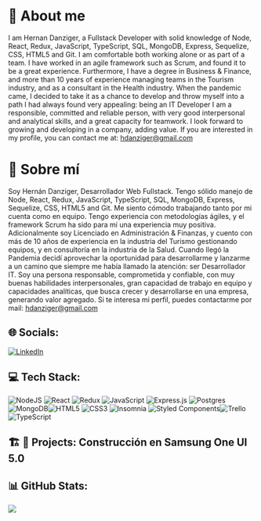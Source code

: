 # 👋 About me
I am Hernan Danziger, a Fullstack Developer with solid knowledge of Node, React, Redux, JavaScript, TypeScript, SQL, MongoDB, Express, Sequelize, CSS, HTML5 and Git.
I am comfortable both working alone or as part of a team. I have worked in an agile framework such as Scrum, and found it to be a great experience.
Furthermore, I have a degree in Business & Finance, and more than 10 years of experience managing teams in the Tourism industry, and as a consultant in the Health industry.
When the pandemic came, I decided to take it as a chance to develop and throw myself into a path I had always found very appealing: being an IT Developer
I am a responsible, committed and reliable person, with very good interpersonal and analytical skills, and a great capacity for teamwork.
I look forward to growing and developing in a company, adding value.
If you are interested in my profile, you can contact me at: hdanziger@gmail.com

# 👋 Sobre mí
Soy Hernán Danziger, Desarrollador Web Fullstack. Tengo sólido manejo de Node, React, Redux, JavaScript, TypeScript, SQL, MongoDB, Express, Sequelize, CSS, HTML5 and Git.
Me siento cómodo trabajando tanto por mi cuenta como en equipo. Tengo experiencia con metodologías ágiles, y el framework Scrum ha sido para mí una experiencia muy positiva.
Adicionalmente soy Licenciado en Administración & Finanzas, y cuento con más de 10 años de experiencia en la industria del Turismo gestionando equipos, y en consultoría en la industria de la Salud.
Cuando llegó la Pandemia decidí aprovechar la oportunidad para desarrollarme y lanzarme a un camino que siempre me había llamado la atención: ser Desarrollador IT.
Soy una persona responsable, comprometida y confiable, con muy buenas habilidades interpersonales, gran capacidad de trabajo en equipo y capacidades analíticas, que busca crecer y desarrollarse en una empresa, generando valor agregado.
Si te interesa mi perfil, puedes contactarme por mail: hdanziger@gmail.com


## 🌐 Socials:
[![LinkedIn](https://img.shields.io/badge/LinkedIn-%230077B5.svg?logo=linkedin&logoColor=white)](https://www.linkedin.com/in/hernan-danziger/)

## 💻 Tech Stack:
![NodeJS](https://img.shields.io/badge/node.js-6DA55F?style=for-the-badge&logo=node.js&logoColor=white) ![React](https://img.shields.io/badge/react-%2320232a.svg?style=for-the-badge&logo=react&logoColor=%2361DAFB) ![Redux](https://img.shields.io/badge/redux-%23593d88.svg?style=for-the-badge&logo=redux&logoColor=white) ![JavaScript](https://img.shields.io/badge/javascript-%23323330.svg?style=for-the-badge&logo=javascript&logoColor=%23F7DF1E) ![Express.js](https://img.shields.io/badge/express.js-%23404d59.svg?style=for-the-badge&logo=express&logoColor=%2361DAFB) ![Postgres](https://img.shields.io/badge/postgres-%23316192.svg?style=for-the-badge&logo=postgresql&logoColor=white) ![MongoDB](https://img.shields.io/badge/MongoDB-%234ea94b.svg?style=for-the-badge&logo=mongodb&logoColor=white)![HTML5](https://img.shields.io/badge/html5-%23E34F26.svg?style=for-the-badge&logo=html5&logoColor=white) ![CSS3](https://img.shields.io/badge/css3-%231572B6.svg?style=for-the-badge&logo=css3&logoColor=white) ![Insomnia](https://img.shields.io/badge/Insomnia-black?style=for-the-badge&logo=insomnia&logoColor=5849BE)  ![Styled Components](https://img.shields.io/badge/styled--components-DB7093?style=for-the-badge&logo=styled-components&logoColor=white)![Trello](https://img.shields.io/badge/Trello-%23026AA7.svg?style=for-the-badge&logo=Trello&logoColor=white) ![TypeScript](https://img.shields.io/badge/typescript-%23007ACC.svg?style=for-the-badge&logo=typescript&logoColor=white)

## 🏗️ 👷 Projects: Construcción en Samsung One UI 5.0

## 📊 GitHub Stats:
![](https://github-readme-streak-stats.herokuapp.com/?user=herno12&theme=dark)<br/>



